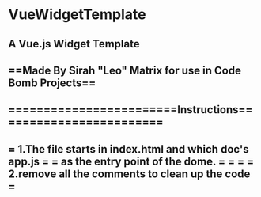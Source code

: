 # VueWidgetTemplate
A Vue.js Widget Template
------------------------------------------------------------
==Made By Sirah "Leo" Matrix for use in Code Bomb Projects==
------------------------------------------------------------
========================Instructions========================
------------------------------------------------------------
=  1.The file starts in index.html and which doc's app.js  =
=    as the entry point of the dome.                       =
=                                                          =
=  2.remove all the comments to clean up the code          =
------------------------------------------------------------
